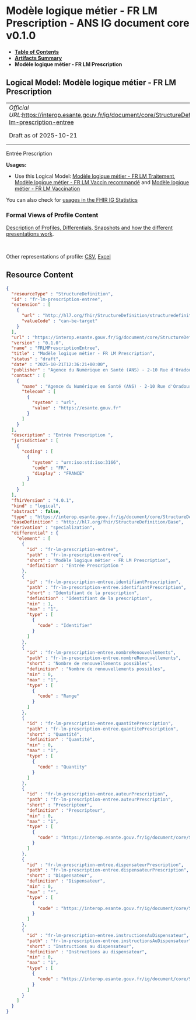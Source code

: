 # Modèle logique métier - FR LM Prescription - ANS IG document core v0.1.0

* [**Table of Contents**](toc.md)
* [**Artifacts Summary**](artifacts.md)
* **Modèle logique métier - FR LM Prescription**

## Logical Model: Modèle logique métier - FR LM Prescription 

| | |
| :--- | :--- |
| *Official URL*:https://interop.esante.gouv.fr/ig/document/core/StructureDefinition/fr-lm-prescription-entree | *Version*:0.1.0 |
| Draft as of 2025-10-21 | *Computable Name*:FRLMPrescriptionEntree |

 
Entrée Prescription 

**Usages:**

* Use this Logical Model: [Modèle logique métier - FR LM Traitement](StructureDefinition-fr-lm-traitement.md), [Modèle logique métier - FR LM Vaccin recommandé](StructureDefinition-fr-lm-vaccin-recommande.md) and [Modèle logique métier - FR LM Vaccination](StructureDefinition-fr-lm-vaccination.md)

You can also check for [usages in the FHIR IG Statistics](https://packages2.fhir.org/xig/ans.document.fr.core|current/StructureDefinition/fr-lm-prescription-entree)

### Formal Views of Profile Content

 [Description of Profiles, Differentials, Snapshots and how the different presentations work](http://build.fhir.org/ig/FHIR/ig-guidance/readingIgs.html#structure-definitions). 

 

Other representations of profile: [CSV](StructureDefinition-fr-lm-prescription-entree.csv), [Excel](StructureDefinition-fr-lm-prescription-entree.xlsx) 



## Resource Content

```json
{
  "resourceType" : "StructureDefinition",
  "id" : "fr-lm-prescription-entree",
  "extension" : [
    {
      "url" : "http://hl7.org/fhir/StructureDefinition/structuredefinition-type-characteristics",
      "valueCode" : "can-be-target"
    }
  ],
  "url" : "https://interop.esante.gouv.fr/ig/document/core/StructureDefinition/fr-lm-prescription-entree",
  "version" : "0.1.0",
  "name" : "FRLMPrescriptionEntree",
  "title" : "Modèle logique métier - FR LM Prescription",
  "status" : "draft",
  "date" : "2025-10-21T12:36:21+00:00",
  "publisher" : "Agence du Numérique en Santé (ANS) - 2-10 Rue d'Oradour-sur-Glane, 75015 Paris",
  "contact" : [
    {
      "name" : "Agence du Numérique en Santé (ANS) - 2-10 Rue d'Oradour-sur-Glane, 75015 Paris",
      "telecom" : [
        {
          "system" : "url",
          "value" : "https://esante.gouv.fr"
        }
      ]
    }
  ],
  "description" : "Entrée Prescription ",
  "jurisdiction" : [
    {
      "coding" : [
        {
          "system" : "urn:iso:std:iso:3166",
          "code" : "FR",
          "display" : "FRANCE"
        }
      ]
    }
  ],
  "fhirVersion" : "4.0.1",
  "kind" : "logical",
  "abstract" : false,
  "type" : "https://interop.esante.gouv.fr/ig/document/core/StructureDefinition/fr-lm-prescription-entree",
  "baseDefinition" : "http://hl7.org/fhir/StructureDefinition/Base",
  "derivation" : "specialization",
  "differential" : {
    "element" : [
      {
        "id" : "fr-lm-prescription-entree",
        "path" : "fr-lm-prescription-entree",
        "short" : "Modèle logique métier - FR LM Prescription",
        "definition" : "Entrée Prescription "
      },
      {
        "id" : "fr-lm-prescription-entree.identifiantPrescription",
        "path" : "fr-lm-prescription-entree.identifiantPrescription",
        "short" : "Identifiant de la prescription",
        "definition" : "Identifiant de la prescription",
        "min" : 1,
        "max" : "1",
        "type" : [
          {
            "code" : "Identifier"
          }
        ]
      },
      {
        "id" : "fr-lm-prescription-entree.nombreRenouvellements",
        "path" : "fr-lm-prescription-entree.nombreRenouvellements",
        "short" : "Nombre de renouvellements possibles",
        "definition" : "Nombre de renouvellements possibles",
        "min" : 0,
        "max" : "1",
        "type" : [
          {
            "code" : "Range"
          }
        ]
      },
      {
        "id" : "fr-lm-prescription-entree.quantitePrescription",
        "path" : "fr-lm-prescription-entree.quantitePrescription",
        "short" : "Quantité",
        "definition" : "Quantité",
        "min" : 0,
        "max" : "1",
        "type" : [
          {
            "code" : "Quantity"
          }
        ]
      },
      {
        "id" : "fr-lm-prescription-entree.auteurPrescription",
        "path" : "fr-lm-prescription-entree.auteurPrescription",
        "short" : "Prescripteur",
        "definition" : "Prescripteur",
        "min" : 0,
        "max" : "1",
        "type" : [
          {
            "code" : "https://interop.esante.gouv.fr/ig/document/core/StructureDefinition/fr-lm-auteur"
          }
        ]
      },
      {
        "id" : "fr-lm-prescription-entree.dispensateurPrescription",
        "path" : "fr-lm-prescription-entree.dispensateurPrescription",
        "short" : "Dispensateur",
        "definition" : "Dispensateur",
        "min" : 0,
        "max" : "*",
        "type" : [
          {
            "code" : "https://interop.esante.gouv.fr/ig/document/core/StructureDefinition/fr-lm-personne-structure"
          }
        ]
      },
      {
        "id" : "fr-lm-prescription-entree.instructionsAuDispensateur",
        "path" : "fr-lm-prescription-entree.instructionsAuDispensateur",
        "short" : "Instructions au dispensateur",
        "definition" : "Instructions au dispensateur",
        "min" : 0,
        "max" : "1",
        "type" : [
          {
            "code" : "https://interop.esante.gouv.fr/ig/document/core/StructureDefinition/fr-lm-instructions-au-dispensateur"
          }
        ]
      }
    ]
  }
}

```
